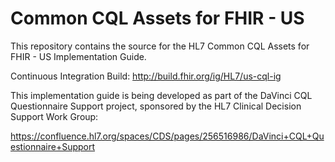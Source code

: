 # Common CQL Assets for FHIR - US

This repository contains the source for the HL7 Common CQL Assets for FHIR - US Implementation Guide.

Continuous Integration Build: http://build.fhir.org/ig/HL7/us-cql-ig 

This implementation guide is being developed as part of the DaVinci CQL Questionnaire Support project, sponsored by the HL7 Clinical Decision Support Work Group:

https://confluence.hl7.org/spaces/CDS/pages/256516986/DaVinci+CQL+Questionnaire+Support

